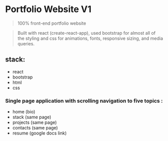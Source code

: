 # Portfolio Website V1

> 100% front-end portfolio website 

> Built with react (create-react-app), used bootstrap for almost all of the styling and css for animations, fonts, responsive sizing, and media queries.

## stack: 

- react 
- bootstrap
- html 
- css

### Single page application with scrolling navigation to five topics :
- home (bio)
- stack (same page)
- projects (same page)
- contacts (same page)
- resume (google docs link)


